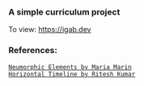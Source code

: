 ### A simple curriculum project  
To view: https://igab.dev

### References:  
[`Neumorphic Elements by Maria Marin`](https://codepen.io/myacode/pen/PoqQQNM)  
[`Horizontal Timeline by Ritesh Kumar`](https://codepen.io/ritz078/pen/LGRWjE)
